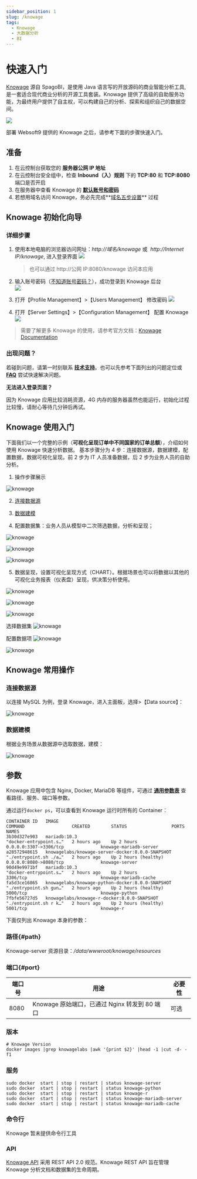```yaml
---
sidebar_position: 1
slug: /knowage
tags:
  - Knowage
  - 大数据分析
  - BI
---
```


# 快速入门

[Knowage](https://www.knowage-suite.com) 源自 SpagoBI，是使用 Java 语言写的开放源码的商业智能分析工具,是一套适合现代商业分析的开源工具套装。Knowage 提供了高级的自助服务功能，为最终用户提供了自主权，可以构建自己的分析、探索和组织自己的数据空间。

![](https://libs.websoft9.com/Websoft9/DocsPicture/en/knowage/knowage-gui-websoft9.png)

部署 Websoft9 提供的 Knowage 之后，请参考下面的步骤快速入门。

## 准备

1. 在云控制台获取您的 **服务器公网 IP 地址**
2. 在云控制台安全组中，检查 **Inbound（入）规则** 下的 **TCP:80** 和 **TCP:8080** 端口是否开启
3. 在服务器中查看 Knowage 的 **[默认账号和密码](./setup/credentials#getpw)**
4. 若想用域名访问 Knowage，务必先完成**[域名五步设置](./dns#domain)** 过程

## Knowage 初始化向导

### 详细步骤

1. 使用本地电脑的浏览器访问网址：_http://域名/knowage_ 或  *http://Internet IP/knowage*, 进入登录界面
   ![](https://libs.websoft9.com/Websoft9/DocsPicture/en/knowage/knowage-login-websoft9.png)

   > 也可以通过 http://公网 IP:8080/knowage 访问本应用

2. 输入账号密码（[不知道账号密码？](./setup/credentials#getpw)），成功登录到 Knowage 后台  
   ![](https://libs.websoft9.com/Websoft9/DocsPicture/en/knowage/knowage-backend-websoft9.png)

3. 打开【Profile Management】>【Users Management】 修改密码
   ![](https://libs.websoft9.com/Websoft9/DocsPicture/en/knowage/knowage-changepw-websoft9.png)

4. 打开【Server Settings】>【Configuration Management】 配置 Knowage
   ![](https://libs.websoft9.com/Websoft9/DocsPicture/en/knowage/knowage-confmanagement-websoft9.png)

> 需要了解更多 Knowage 的使用，请参考官方文档：[Knowage Documentation](https://knowage-suite.readthedocs.io/)

### 出现问题？

若碰到问题，请第一时刻联系 **[技术支持](./helpdesk)**。也可以先参考下面列出的问题定位或 **[FAQ](./faq#setup)** 尝试快速解决问题。

**无法进入登录页面？**

因为 Knowage 应用比较消耗资源，4G 内存的服务器虽然也能运行，初始化过程比较慢，请耐心等待几分钟后再试。

## Knowage 使用入门

下面我们以一个完整的示例（**可视化呈现订单中不同国家的订单总额**），介绍如何使用 Knowage 快速分析数据。
基本步骤分为 4 步：连接数据源，数据建模，配置数据，数据可视化呈现。前 2 步为 IT 人员准备数据，后 2 步为业务人员的自助分析。

1. 操作步骤展示

![knowage](https://libs.websoft9.com/Websoft9/blog/tmp/knowage/zh/knowage-websoft9.png)

2. [连接数据源](#连接数据源)

3. [数据建模](#数据建模)

4. 配置数据集：业务人员从模型中二次筛选数据，分析和呈现；

![knowage](https://libs.websoft9.com/Websoft9/blog/tmp/knowage/zh/knowage-dataset1-websoft9.png)

![knowage](https://libs.websoft9.com/Websoft9/blog/tmp/knowage/zh/knowage-dataset2-websoft9.png)

![knowage](https://libs.websoft9.com/Websoft9/blog/tmp/knowage/zh/knowage-dataset3-websoft9.png)

5. 数据呈现，设置可视化呈现方式（CHART）。根据场景也可以将数据以其他的可视化业务报表（仪表盘）呈现，供决策分析使用。

![knowage](https://libs.websoft9.com/Websoft9/blog/tmp/knowage/zh/knowage-analysis-websoft9.png)

![knowage](https://libs.websoft9.com/Websoft9/blog/tmp/knowage/zh/knowage-analysis1-websoft9.png)

![knowage](https://libs.websoft9.com/Websoft9/blog/tmp/knowage/zh/knowage-analysis2-websoft9.png)

选择数据集
![knowage](https://libs.websoft9.com/Websoft9/blog/tmp/knowage/zh/knowage-analysis3-websoft9.png)

配置数据项
![knowage](https://libs.websoft9.com/Websoft9/blog/tmp/knowage/zh/knowage-analysis4-websoft9.png)

![knowage](https://libs.websoft9.com/Websoft9/blog/tmp/knowage/zh/knowage-analysis5-websoft9.png)

## Knowage 常用操作

### 连接数据源

以连接 MySQL 为例，登录 Knowage，进入主面板，选择>【Data source】：

![knowage](https://libs.websoft9.com/Websoft9/blog/tmp/knowage/zh/knowage-datasource-websoft9.png)

### 数据建模

根据业务场景从数据源中选取数据，建模：

![knowage](https://libs.websoft9.com/Websoft9/blog/tmp/knowage/zh/knowage-model-websoft9.png)

## 参数

Knowage 应用中包含 Nginx, Docker, MariaDB 等组件，可通过 **[通用参数表](../setup/parameter)** 查看路径、服务、端口等参数。

通过运行`docker ps`，可以查看到 Knowage 运行时所有的 Container：

```
CONTAINER ID   IMAGE                                              COMMAND                  CREATED        STATUS                 PORTS                               NAMES
3b30d327e903   mariadb:10.3                                       "docker-entrypoint.s…"   2 hours ago    Up 2 hours             0.0.0.0:3307->3306/tcp              knowage-mariadb-server
a28572948615   knowagelabs/knowage-server-docker:8.0.0-SNAPSHOT   "./entrypoint.sh ./a…"   2 hours ago    Up 2 hours (healthy)   0.0.0.0:8080->8080/tcp              knowage-server
90d49e9971bf   mariadb:10.3                                       "docker-entrypoint.s…"   2 hours ago    Up 2 hours             3306/tcp                            knowage-mariadb-cache
fa5d3ce16865   knowagelabs/knowage-python-docker:8.0.0-SNAPSHOT   "./entrypoint.sh gun…"   2 hours ago    Up 2 hours (healthy)   5000/tcp                            knowage-python
7fbfe56727d5   knowagelabs/knowage-r-docker:8.0.0-SNAPSHOT        "./entrypoint.sh r k…"   2 hours ago    Up 2 hours (healthy)   5001/tcp                            knowage-r
```

下面仅列出 Knowage 本身的参数：

### 路径{#path}

Knowage-server 资源目录：_/data/wwwroot/knowage/resources_

### 端口{#port}

| 端口号 | 用途                                          | 必要性 |
| ------ | --------------------------------------------- | ------ |
| 8080   | Knowage 原始端口，已通过 Nginx 转发到 80 端口 | 可选   |

### 版本

```shell
# Knowage Version
docker images |grep knowagelabs |awk '{print $2}' |head -1 |cut -d- -f1
```

### 服务

```shell
sudo docker  start | stop | restart | status knowage-server
sudo docker  start | stop | restart | status knowage-python
sudo docker  start | stop | restart | status knowage-r
sudo docker  start | stop | restart | status knowage-mariadb-server
sudo docker  start | stop | restart | status knowage-mariadb-cache
```

### 命令行

Knowage 暂未提供命令行工具

### API

[Knowage API](https://knowage.docs.apiary.io) 采用 REST API 2.0 规范。Knowage REST API 旨在管理 Knowage 分析文档和数据集的生命周期。
